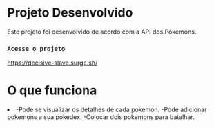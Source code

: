 # Projeto Desenvolvido

Este projeto foi desenvolvido de acordo com a API dos Pokemons.

### `Acesse o projeto`

https://decisive-slave.surge.sh/


# O que funciona

<li>
-Pode se visualizar os detalhes de cada pokemon.
-Pode adicionar pokemons a sua pokedex.
-Colocar dois pokemons para batalhar.
  
  </li>



